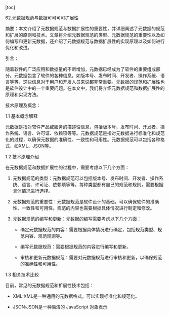 
[toc]                    
                
                
62.元数据规范与数据可可可可扩展性

摘要：本文介绍了元数据规范与数据扩展性的重要性，并详细阐述了元数据的规范和扩展的原则和技术。文章将介绍元数据规范的类型、元数据规范的重要性以及如何编写和更新元数据，还介绍了元数据规范与数据扩展性的实现原理以及如何进行优化和改进。

引言：

随着软件的广泛应用和数据量的不断增加，元数据已经成为了软件的重要组成部分。元数据包含了软件的各种信息，如版本号、发布时间、开发者、操作系统、语言等等，这些信息对于用户和开发人员来说都非常重要。元数据的规范和扩展性也是软件设计中的一个重要问题。在本文中，我们将介绍元数据规范和数据扩展性的原理和实现方法。

技术原理及概念：

1.1 基本概念解释

元数据是指对软件产品或服务的描述性信息，包括版本号、发布时间、开发者、操作系统、语言、许可证、依赖项等等。元数据规范是指对元数据进行标准化和规范化的过程，以确保元数据的准确性、一致性和可用性。元数据规范可以包括各种格式，如XML、JSON等。

1.2 技术原理介绍

在元数据规范和数据扩展性的过程中，需要考虑以下几个方面：

1. 元数据规范的类型：元数据规范可以包括版本号、发布时间、开发者、操作系统、语言、许可证、依赖项等等。每种类型都有自己的规范和规则，需要根据具体情况进行选择。

2. 元数据规范的重要性：元数据规范是软件设计的基础，可以确保软件的准确性、一致性和可用性。规范的内容也需要根据具体情况进行制定和修改。

3. 元数据规范的编写和更新：元数据的编写需要考虑以下几个方面：

   - 确定元数据规范的内容：需要根据具体情况进行确定，包括规范类型、规范内容、规范规则等。

   - 编写元数据规范：需要根据规范的内容进行编写和更新。

   - 审核和更新元数据规范：需要对元数据规范进行审核和更新，以确保规范的准确性和可用性。

1.3 相关技术比较

目前，常见的元数据规范和扩展性技术包括：

   - XML:XML是一种通用的元数据格式，可以实现标准化和规范化。

   - JSON:JSON是一种简洁的 JavaScript 对象表示

